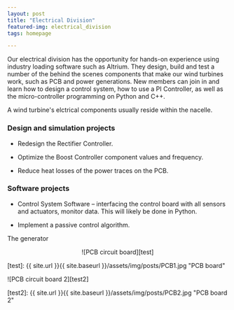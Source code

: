 ```yaml
---
layout: post
title: "Electrical Division"
featured-img: electrical_division
tags: homepage

---
```



Our electrical division has the opportunity for hands-on experience using industry loading software such as Altrium. They design, build and test a number of the behind the scenes components that make our wind turbines work, such as PCB and power generations. New members can join in and learn how to design a control system, how to use a PI Controller, as well as the micro-controller programming on Python and C++.

A wind turbine's elctrical components usually reside within the nacelle. 

### Design and simulation projects

* Redesign the Rectifier Controller.

* Optimize the Boost Controller component values and frequency.

* Reduce heat losses of the power traces on the PCB.

### Software projects

* Control System Software – interfacing the control board with all sensors and actuators, monitor data. This will likely be done in Python.

* Implement a passive control algorithm.

The generator 
<p align="center">
![PCB circuit board][test]

[test]: {{ site.url }}{{ site.baseurl }}/assets/img/posts/PCB1.jpg "PCB board"


![PCB circuit board 2][test2]

[test2]: {{ site.url }}{{ site.baseurl }}/assets/img/posts/PCB2.jpg "PCB board 2"
</p>
